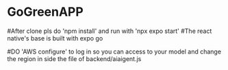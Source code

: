 # GoGreenAPP

#After clone pls do 'npm install' and run with 'npx expo start'
#The react native's base is built with expo go

#DO 'AWS configure' to log in so you can access to your model and change the region in side the file of backend/aiaigent.js
